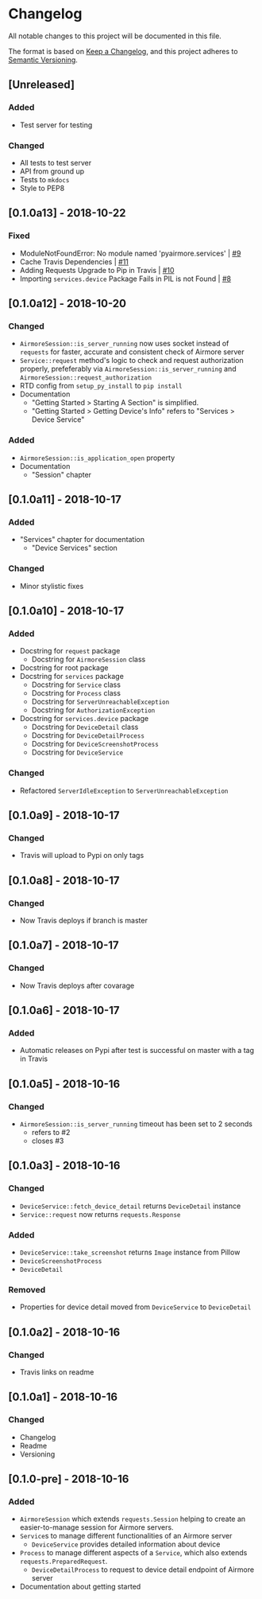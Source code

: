 # Changelog
All notable changes to this project will be documented in this file.

The format is based on [Keep a Changelog](https://keepachangelog.com/en/1.0.0/),
and this project adheres to [Semantic Versioning](https://semver.org/spec/v2.0.0.html).

## [Unreleased]
### Added
 - Test server for testing

### Changed
 - All tests to test server
 - API from ground up
 - Tests to `mkdocs`
 - Style to PEP8

## [0.1.0a13] - 2018-10-22
### Fixed
 - ModuleNotFoundError: No module named 'pyairmore.services' | [#9](https://github.com/erayerdin/pyairmore/issues/9)
 - Cache Travis Dependencies | [#11](https://github.com/erayerdin/pyairmore/issues/11)
 - Adding Requests Upgrade to Pip in Travis | [#10](https://github.com/erayerdin/pyairmore/issues/10)
 - Importing `services.device` Package Fails in PIL is not Found | [#8](https://github.com/erayerdin/pyairmore/issues/8)

## [0.1.0a12] - 2018-10-20
### Changed
 - `AirmoreSession::is_server_running` now uses socket instead of `requests`
 for faster, accurate and consistent check of Airmore server
 - `Service::request` method's logic to check and request authorization
 properly, prefeferably via `AirmoreSession::is_server_running` and
 `AirmoreSession::request_authorization`
 - RTD config from `setup_py_install` to `pip install`
 - Documentation
   - "Getting Started > Starting A Section" is simplified.
   - "Getting Started > Getting Device's Info" refers to "Services > Device Service"

### Added
 - `AirmoreSession::is_application_open` property
 - Documentation
   - "Session" chapter

## [0.1.0a11] - 2018-10-17
### Added
 - "Services" chapter for documentation
   - "Device Services" section

### Changed
 - Minor stylistic fixes

## [0.1.0a10] - 2018-10-17
### Added
 - Docstring for `request` package
   - Docstring for `AirmoreSession` class
 - Docstring for root package
 - Docstring for `services` package
   - Docstring for `Service` class
   - Docstring for `Process` class
   - Docstring for `ServerUnreachableException`
   - Docstring for `AuthorizationException`
 - Docstring for `services.device` package
   - Docstring for `DeviceDetail` class
   - Docstring for `DeviceDetailProcess`
   - Docstring for `DeviceScreenshotProcess`
   - Docstring for `DeviceService`

### Changed
 - Refactored `ServerIdleException` to `ServerUnreachableException`

## [0.1.0a9] - 2018-10-17
### Changed
 - Travis will upload to Pypi on only tags

## [0.1.0a8] - 2018-10-17
### Changed
 - Now Travis deploys if branch is master

## [0.1.0a7] - 2018-10-17
### Changed
 - Now Travis deploys after covarage

## [0.1.0a6] - 2018-10-17
### Added
 - Automatic releases on Pypi after test is successful on master with a tag in Travis

## [0.1.0a5] - 2018-10-16
### Changed
 - `AirmoreSession::is_server_running` timeout has been set to 2 seconds
   - refers to #2
   - closes #3

## [0.1.0a3] - 2018-10-16
### Changed
 - `DeviceService::fetch_device_detail` returns `DeviceDetail` instance
 - `Service::request` now returns `requests.Response`

### Added
 - `DeviceService::take_screenshot` returns `Image` instance from Pillow
 - `DeviceScreenshotProcess`
 - `DeviceDetail`
 
### Removed
 - Properties for device detail moved from `DeviceService` to `DeviceDetail`

## [0.1.0a2] - 2018-10-16
### Changed
 - Travis links on readme

## [0.1.0a1] - 2018-10-16
### Changed
 - Changelog
 - Readme
 - Versioning

## [0.1.0-pre] - 2018-10-16
### Added
 - `AirmoreSession` which extends `requests.Session` helping to create an
 easier-to-manage session for Airmore servers.
 - `Service`s to manage different functionalities of an Airmore server
   - `DeviceService` provides detailed information about device
 - `Process` to manage different aspects of a `Service`, which also extends
 `requests.PreparedRequest`.
   - `DeviceDetailProcess` to request to device detail endpoint of Airmore server
 - Documentation about getting started
